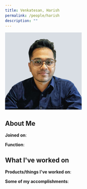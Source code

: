 ```yaml
---
title: Venkatesan, Harish
permalink: /people/harish
description: ""
---
```


<img src="/images/headshots/harish.jpg" title="Venkatesan, Harish" alt="Venkatesan, Harish" style="width:50%;margin-left:0">

## About Me

**Joined on**: 

**Function**: 

## What I've worked on

**Products/things I've worked on**:


**Some of my accomplishments**:

